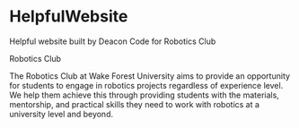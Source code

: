 # HelpfulWebsite
Helpful website built by Deacon Code for Robotics Club

Robotics Club

The Robotics Club at Wake Forest University aims to provide an opportunity for students to engage in robotics projects regardless of experience level. We help them achieve this through providing students with the materials, mentorship, and practical skills they need to work with robotics at a university level and beyond.


